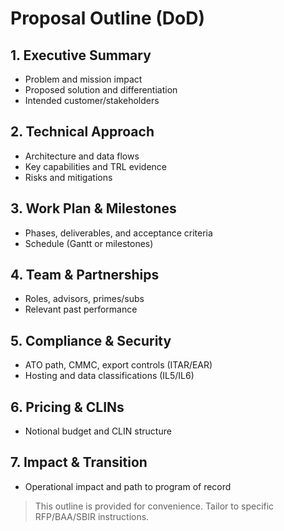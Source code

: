 # Proposal Outline (DoD)

## 1. Executive Summary
- Problem and mission impact
- Proposed solution and differentiation
- Intended customer/stakeholders

## 2. Technical Approach
- Architecture and data flows
- Key capabilities and TRL evidence
- Risks and mitigations

## 3. Work Plan & Milestones
- Phases, deliverables, and acceptance criteria
- Schedule (Gantt or milestones)

## 4. Team & Partnerships
- Roles, advisors, primes/subs
- Relevant past performance

## 5. Compliance & Security
- ATO path, CMMC, export controls (ITAR/EAR)
- Hosting and data classifications (IL5/IL6)

## 6. Pricing & CLINs
- Notional budget and CLIN structure

## 7. Impact & Transition
- Operational impact and path to program of record

> This outline is provided for convenience. Tailor to specific RFP/BAA/SBIR instructions.

